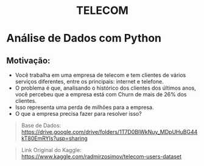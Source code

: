 <h1 align="center">TELECOM</h1>
<h1 align="left">Análise de Dados com Python</h1>

## Motivação:

- Você trabalha em uma empresa de telecom e tem clientes de vários serviços diferentes, entre os principais: internet e telefone. 
- O problema é que, analisando o histórico dos clientes dos últimos anos, você percebeu que a empresa está com Churn de mais de 26% dos clientes. 
- Isso representa uma perda de milhões para a empresa.
- O que a empresa precisa fazer para resolver isso? 


> Base de Dados: https://drive.google.com/drive/folders/1T7D0BlWkNuy_MDpUHuBG44kT80EmRYIs?usp=sharing 

> Link Original do Kaggle: https://www.kaggle.com/radmirzosimov/telecom-users-dataset
